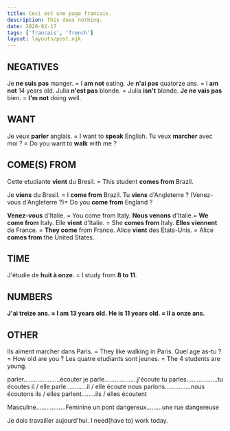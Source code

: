 ```yaml
---
title: Ceci est une page francais.
description: This does nothing.
date: 2020-02-17
tags: ['francais', 'french']
layout: layouts/post.njk
---
```


## NEGATIVES
Je <b>ne suis pas</b> manger. = I <b>am not</b> eating.
Je <b>n'ai pas</b> quatorze ans. = I <b>am not</b> 14 years old.
Julia <b>n'est pas</b> blonde. = Julia <b>isn't</b> blonde.
<b>Je ne vais pas</b> bien. = <b>I'm not</b> doing well.



## WANT
Je veux <b>parler</b> anglais. = I want to <b>speak</b> English.
Tu veux <b>marcher</b> avec moi ? = Do you want to <b>walk</b> with me ?


## COME(S) FROM
Cette etudiante <b>vient</b> du Bresil. = This student <b>comes from</b> Brazil.

Je <b>viens</b> du Bresil. = I <b>come from</b> Brazil.
Tu <b>viens</b> d'Angleterre ? (Venez-vous d'Angleterre ?)= Do you <b>come from</b> England ?

<b>Venez-vous</b> d'Italie. = You come from Italy. 
<b>Nous venons</b> d'Italie.= <b>We come from</b> Italy.
Elle <b>vient</b> d'Italie. = She <b>comes from</b> Italy.
<b>Elles viennent</b> de France. = <b>They come</b> from France.
Alice <b>vient</b> des États-Unis. = Alice <b>comes from</b> the United States.

## TIME
J'étudie de <b>huit à onze</b>. = I study from <b>8 to 11</b>.

## NUMBERS
<b>J'ai treize ans. = I am 13 years old.</b>
<b>He is 11 years old. = Il a onze ans.</b>

## OTHER
Ils aiment marcher dans Paris. = They like walking in Paris.
Quel age as-tu ? = How old are you ?
Les quatre etudiants sont jeunes. = The 4 students are young.



parler.....................écouter
je parle...................j'écoute
tu parles..................tu écoutes
il / elle parle............il / elle écoute
nous parlons...............nous écoutons
ils / elles parlent........ils / elles écoutent

Masculine.................Feminine
un pont dangereux.........une rue dangereuse


Je dois travailler aujourd'hui.
I need(have to) work today.

